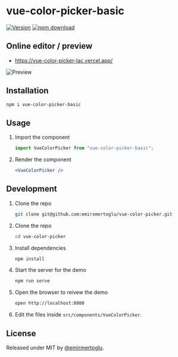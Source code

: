 # vue-color-picker-basic

[![Version](http://img.shields.io/npm/v/vue-color-picker-basic.svg)](https://www.npmjs.org/package/vue-color-picker-basic)
[![npm download][download-image]][download-url]

[download-image]: https://img.shields.io/npm/dm/vue-color-picker-basic.svg?style=flat-square
[download-url]: https://npmjs.org/package/vue-color-picker-basic

## Online editor / preview

- https://vue-color-picker-lac.vercel.app/

![Preview](https://i.imgur.com/vF64IZl.gif)

## Installation

```sh
npm i vue-color-picker-basic
```

## Usage

1. Import the component

   ```js
   import VueColorPicker from "vue-color-picker-basic";
   ```

2. Render the component
   ```jsx
   <VueColorPicker />
   ```

## Development

1. Clone the repo
   ```sh
   git clone git@github.com:emirxmertoglu/vue-color-picker.git
   ```
2. Clone the repo
   ```sh
   cd vue-color-picker
   ```
3. Install dependencies
   ```sh
   npm install
   ```
4. Start the server for the demo
   ```sh
   npm run serve
   ```
5. Open the browser to reivew the demo
   ```sh
   open http://localhost:8080
   ```
6. Edit the files inside `src/components/VueColorPicker`.

## License

Released under MIT by [@emirmertoglu](https://github.com/emirxmertoglu).
